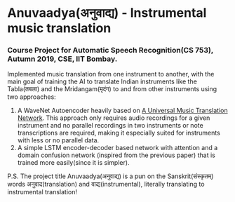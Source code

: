 # Anuvaadya(अनुवाद्य) - Instrumental music translation
### Course Project for Automatic Speech Recognition(CS 753), Autumn 2019, CSE, IIT Bombay.
Implemented music translation from one instrument to another, with the main goal of training the AI to translate Indian instruments like the Tabla(तबला) and the Mridangam(मृदंग) to and from other instruments using two approaches:
1. A WaveNet Autoencoder heavily based on [A Universal Music Translation Network](https://arxiv.org/abs/1805.07848). This approach only requires audio recordings for a given instrument and no parallel recordings in two instruments or note transcriptions are required, making it especially suited for instruments with less or no parallel data.
2. A simple LSTM encoder-decoder based network with attention and a domain confusion network (inspired from the previous paper) that is trained more easily(since it is simpler). 

P.S. The project title Anuvaadya(अनुवाद्य) is a pun on the Sanskrit(संस्कृतम्) words अनुवाद(translation) and वाद्य(instrumental), literally translating to instrumental translation!
